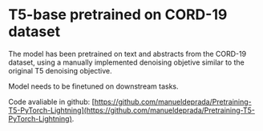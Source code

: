 # T5-base pretrained on CORD-19 dataset

The model has been pretrained on text and abstracts from the CORD-19 dataset, using a manually implemented denoising objetive similar to the original T5 denoising objective.

Model needs to be finetuned on downstream tasks.

Code avaliable in github: [https://github.com/manueldeprada/Pretraining-T5-PyTorch-Lightning](https://github.com/manueldeprada/Pretraining-T5-PyTorch-Lightning).